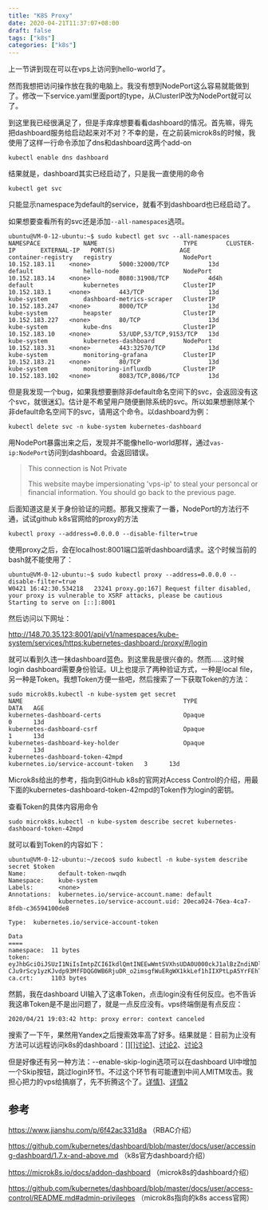 ```yaml
---
title: "K8S Proxy"
date: 2020-04-21T11:37:07+08:00
draft: false
tags: ["k8s"]
categories: ["k8s"]
---
```


上一节讲到现在可以在vps上访问到hello-world了。

然而我想把访问操作放在我的电脑上。我没有想到NodePort这么容易就能做到了。修改一下service.yaml里面port的type，从ClusterIP改为NodePort就可以了。

到这里我已经很满足了，但是手痒痒想要看看dashboard的情况。首先嘛，得先把dashboard服务给启动起来对不对？不幸的是，在之前装microk8s的时候，我使用了这样一行命令添加了dns和dashboard这两个add-on

```shell
kubectl enable dns dashboard
```

结果就是，dashboard其实已经启动了，只是我一直使用的命令

```shell
kubectl get svc
```

只能显示namespace为default的service，就看不到dashboard也已经启动了。

如果想要查看所有的svc还是添加`--all-namespaces`选项。

```shell
ubuntu@VM-0-12-ubuntu:~$ sudo kubectl get svc --all-namespaces
NAMESPACE            NAME                        TYPE        CLUSTER-IP       EXTERNAL-IP   PORT(S)                  AGE
container-registry   registry                    NodePort    10.152.183.11    <none>        5000:32000/TCP           13d
default              hello-node                  NodePort    10.152.183.14    <none>        8080:31908/TCP           4d4h
default              kubernetes                  ClusterIP   10.152.183.1     <none>        443/TCP                  13d
kube-system          dashboard-metrics-scraper   ClusterIP   10.152.183.247   <none>        8000/TCP                 13d
kube-system          heapster                    ClusterIP   10.152.183.227   <none>        80/TCP                   13d
kube-system          kube-dns                    ClusterIP   10.152.183.10    <none>        53/UDP,53/TCP,9153/TCP   13d
kube-system          kubernetes-dashboard        NodePort    10.152.183.31    <none>        443:32570/TCP            13d
kube-system          monitoring-grafana          ClusterIP   10.152.183.21    <none>        80/TCP                   13d
kube-system          monitoring-influxdb         ClusterIP   10.152.183.102   <none>        8083/TCP,8086/TCP        13d
```

但是我发现一个bug，如果我想要删除非default命名空间下的svc，会返回没有这个svc，就很迷幻。估计是不希望用户随便删除系统的svc。所以如果想删除某个非default命名空间下的svc，请用这个命令。以dashboard为例：

```shell
kubectl delete svc -n kube-system kubernetes-dashboard
```

用NodePort暴露出来之后，发现并不能像hello-world那样，通过`vas-ip:NodePort`访问到dashboard。会返回错误。

> This connection is Not Private
>
> This website maybe impersionating 'vps-ip' to steal your personcal or financial information. You should go back to the previous page.

后面知道这是关于身份验证的问题。那我又搜索了一番，NodePort的方法行不通，试试github k8s官网给的proxy的方法

```shell
kubectl proxy --address=0.0.0.0 --disable-filter=true
```

使用proxy之后，会在localhost:8001端口监听dashboard请求。这个时候当前的bash就不能使用了：

```shell
ubuntu@VM-0-12-ubuntu:~$ sudo kubectl proxy --address=0.0.0.0 --disable-filter=true
W0421 16:42:30.534218   23241 proxy.go:167] Request filter disabled, your proxy is vulnerable to XSRF attacks, please be cautious
Starting to serve on [::]:8001
```

然后访问以下网址：

http://148.70.35.123:8001/api/v1/namespaces/kube-system/services/https:kubernetes-dashboard:/proxy/#/login

就可以看到久违一抹dashboard蓝色。到这里我是很兴奋的。然而……这时候login dashboard需要身份验证。UI上也提示了两种验证方式，一种是local file，另一种是Token。我想Token方便一些吧，然后搜索了一下获取Token的方法：

```shell
sudo microk8s.kubectl -n kube-system get secret
NAME                                             TYPE                                  DATA   AGE
kubernetes-dashboard-certs                       Opaque                                0      13d
kubernetes-dashboard-csrf                        Opaque                                1      13d
kubernetes-dashboard-key-holder                  Opaque                                2      13d
kubernetes-dashboard-token-42mpd                 kubernetes.io/service-account-token   3      13d
```

Microk8s给出的参考，指向到GitHub k8s的官网对Access Control的介绍，用最下面的kubernetes-dashboard-token-42mpd的Token作为login的密钥。

查看Token的具体内容用命令

```shell
sudo microk8s.kubectl -n kube-system describe secret kubernetes-dashboard-token-42mpd
```

就可以看到Token的内容如下：

```shell
ubuntu@VM-0-12-ubuntu:~/zecoo$ sudo kubectl -n kube-system describe secret $token
Name:         default-token-nwqdh
Namespace:    kube-system
Labels:       <none>
Annotations:  kubernetes.io/service-account.name: default
              kubernetes.io/service-account.uid: 20eca024-76ea-4ca7-8fdb-c36594100de8

Type:  kubernetes.io/service-account-token

Data
====
namespace:  11 bytes
token:      eyJhbGciOiJSUzI1NiIsImtpZCI6IkdlQmtINEEwWmtSVXhsUDA0U000ckJ1alBzZndiNDl5TTNiRml3SWRxeHMifQ.eyJpc3MiOiJrdWJlcm5ldGVzL3NlcnZpY2VhY2NvdW50Iiwia3ViZXJuZXRlcy5pby9zZXJ2aWNlYWNjb3VudC9uYW1lc3BhY2UiOiJrdWJlLXN5c3RlbSIsImt1YmVybmV0ZXMuaW8vc2VydmljZWFjY291bnQvc2VjcmV0Lm5hbWUiOiJkZWZhdWx0LXRva2VuLW53cWRoIiwia3ViZXJuZXRlcy5pby9zZXJ2aWNlYWNjb3VudC9zZXJ2aWNlLWFjY291bnQubmFtZSI6ImRlZmF1bHQiLCJrdWJlcm5ldGVzLmlvL3NlcnZpY2VhY2NvdW50L3NlcnZpY2UtYWNjb3VudC51aWQiOiIyMGVjYTAyNC03NmVhLTRjYTctOGZkYi1jMzY1OTQxMDBkZTgiLCJzdWIiOiJzeXN0ZW06c2VydmljZWFjY291bnQ6a3ViZS1zeXN0ZW06ZGVmYXVsdCJ9.rhSKv7FnCZMXOJrAJie6xNVnQHDxiCdEC1fVLcdEBfPALhvg7vhnNXuyWJjxE_GaLsK3KoUle5cJCXkpbvcAyOeG14b1pRw_V3LoQsdTwEOrpxZ2VIEI9AC09HL4pEX2b9XSERJMUd1Oua-CJu9rScy1yzKJvdp93MfFDQG0WB6RjuDR_o2imsgfWuERgWX1kkLef1hIIXPtLpA5YrFEhTl40NVS9LBaOlNez49hRq1cd2I6Elc9EY3VuQ5GlVgNAtLht_MAPrrpNuzkxpnLvFYJLCbcqYFpexLF0XarQT5JuCD9F8JNWZanZKPv_hd9uk4pfuZ9XVYU5W2yy7GMvg
ca.crt:     1103 bytes
```

然鹅，我在dashboard UI输入了这串Token，点击login没有任何反应。也不告诉我这串Token是不是出问题了，就是一点反应没有。vps终端倒是有点反应：

```shell
2020/04/21 19:03:42 http: proxy error: context canceled
```

搜索了一下午，果然用Yandex之后搜索效率高了好多。结果就是：目前为止没有方法可以远程访问k8s的dashboard：[][][讨论1](https://github.com/ubuntu/microk8s/issues/292)、[讨论2](https://www.edureka.co/community/31115/kubernetes-dashboard-token-login-issue)、[讨论3](https://www.edureka.co/community/31282/is-accessing-kubernetes-dashboard-remotely-possible)

但是好像还有另一种方法：--enable-skip-login选项可以在dashboard UI中增加一个Skip按钮，跳过login环节。不过这个环节有可能遭到中间人MITM攻击。我担心把力的vps给搞崩了，先不折腾这个了。[详情1](https://www.jianshu.com/p/2903966c7693)、[详情2](https://www.cnblogs.com/itzgr/p/11106364.html)

## 参考

https://www.jianshu.com/p/6f42ac331d8a  （RBAC介绍）

https://github.com/kubernetes/dashboard/blob/master/docs/user/accessing-dashboard/1.7.x-and-above.md （k8s官方dashboard介绍）

https://microk8s.io/docs/addon-dashboard （microk8s的dashboard介绍）

https://github.com/kubernetes/dashboard/blob/master/docs/user/access-control/README.md#admin-privileges （microk8s指向的k8s access官网）

